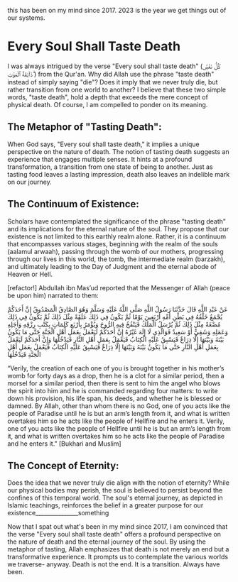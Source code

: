 this has been on my mind since 2017.  2023 is the year we get things out of our systems.

# Every Soul Shall Taste Death

I was always intrigued by the verse "Every soul shall taste death" (كُلُّ نَفْسٍۢ ذَآئِقَةُ ٱلْمَوْتِ ۗ) from the Qur'an.  Why did Allah use the phrase "taste death" instead of simply saying "die"? Does it imply that we never truly die, but rather transition from one world to another?  I believe that these two simple words, "taste death", hold a depth that exceeds the mere concept of physical death.  Of course, I am compelled to ponder on its meaning.

## The Metaphor of "Tasting Death":

When God says, "Every soul shall taste death," it implies a unique perspective on the nature of death. The notion of tasting death suggests an experience that engages multiple senses. It hints at a profound transformation, a transition from one state of being to another. Just as tasting food leaves a lasting impression, death also leaves an indelible mark on our journey.

## The Continuum of Existence:

Scholars have contemplated the significance of the phrase "tasting death" and its implications for the eternal nature of the soul. They propose that our existence is not limited to this earthly realm alone. Rather, it is a continuum that encompasses various stages, beginning with the realm of the souls (aalamul arwaah), passing through the womb of our mothers, progressing through our lives in this world, the tomb, the intermediate realm (barzakh), and ultimately leading to the Day of Judgment and the eternal abode of Heaven or Hell.

[refactor!]
Abdullah ibn Mas’ud reported that the Messenger of Allah (peace be upon him) narrated to them:

عَنْ عَبْدِ اللَّهِ قَالَ حَدَّثَنَا رَسُولُ اللَّهِ صَلَّى اللَّهُ عَلَيْهِ وَسَلَّمَ وَهُوَ الصَّادِقُ الْمَصْدُوقُ إِنَّ أَحَدَكُمْ يُجْمَعُ خَلْقُهُ فِي بَطْنِ أُمِّهِ أَرْبَعِينَ يَوْمًا ثُمَّ يَكُونُ فِي ذَلِكَ عَلَقَةً مِثْلَ ذَلِكَ ثُمَّ يَكُونُ فِي ذَلِكَ مُضْغَةً مِثْلَ ذَلِكَ ثُمَّ يُرْسَلُ الْمَلَكُ فَيَنْفُخُ فِيهِ الرُّوحَ وَيُؤْمَرُ بِأَرْبَعِ كَلِمَاتٍ بِكَتْبِ رِزْقِهِ وَأَجَلِهِ وَعَمَلِهِ وَشَقِيٌّ أَوْ سَعِيدٌ فَوَالَّذِي لَا إِلَهَ غَيْرُهُ إِنَّ أَحَدَكُمْ لَيَعْمَلُ بِعَمَلِ أَهْلِ الْجَنَّةِ حَتَّى مَا يَكُونُ بَيْنَهُ وَبَيْنَهَا إِلَّا ذِرَاعٌ فَيَسْبِقُ عَلَيْهِ الْكِتَابُ فَيَعْمَلُ بِعَمَلِ أَهْلِ النَّارِ فَيَدْخُلُهَا وَإِنَّ أَحَدَكُمْ لَيَعْمَلُ بِعَمَلِ أَهْلِ النَّارِ حَتَّى مَا يَكُونُ بَيْنَهُ وَبَيْنَهَا إِلَّا ذِرَاعٌ فَيَسْبِقُ عَلَيْهِ الْكِتَابُ فَيَعْمَلُ بِعَمَلِ أَهْلِ الْجَنَّةِ فَيَدْخُلُهَا

“Verily, the creation of each one of you is brought together in his mother’s womb for forty days as a drop, then he is a clot for a similar period, then a morsel for a similar period, then there is sent to him the angel who blows the spirit into him and he is commanded regarding four matters: to write down his provision, his life span, his deeds, and whether he is blessed or damned. By Allah, other than whom there is no God, one of you acts like the people of Paradise until he is but an arm’s length from it, and what is written overtakes him so he acts like the people of Hellfire and he enters it. Verily, one of you acts like the people of Hellfire until he is but an arm’s length from it, and what is written overtakes him so he acts like the people of Paradise and he enters it.” [Bukhari and Muslim]

## The Concept of Eternity:

Does the idea that we never truly die align with the notion of eternity? While our physical bodies may perish, the soul is believed to persist beyond the confines of this temporal world. The soul's eternal journey, as depicted in Islamic teachings, reinforces the belief in a greater purpose for our existence_______________something

Now that I spat out what's been in my mind since 2017, I am convinced that the verse "Every soul shall taste death" offers a profound perspective on the nature of death and the eternal journey of the soul. By using the metaphor of tasting, Allah emphasizes that death is not merely an end but a transformative experience. It prompts us to contemplate the various worlds we traverse-  anyway. Death is not the end.  It is a transition.  Always have been.
